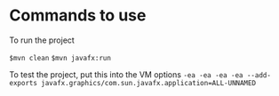 # Commands to use
To run the project

`$mvn clean`
`$mvn javafx:run`

To test the project, put this into the VM options
`-ea -ea -ea -ea --add-exports javafx.graphics/com.sun.javafx.application=ALL-UNNAMED`
